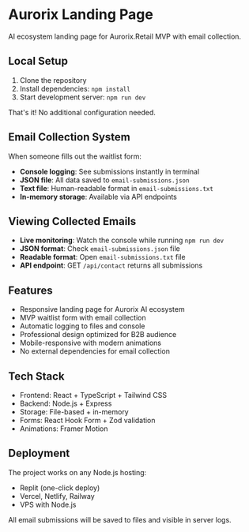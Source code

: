 # Aurorix Landing Page

AI ecosystem landing page for Aurorix.Retail MVP with email collection.

## Local Setup

1. Clone the repository
2. Install dependencies: `npm install`
3. Start development server: `npm run dev`

That's it! No additional configuration needed.

## Email Collection System

When someone fills out the waitlist form:
- **Console logging**: See submissions instantly in terminal
- **JSON file**: All data saved to `email-submissions.json`
- **Text file**: Human-readable format in `email-submissions.txt`
- **In-memory storage**: Available via API endpoints

## Viewing Collected Emails

- **Live monitoring**: Watch the console while running `npm run dev`
- **JSON format**: Check `email-submissions.json` file
- **Readable format**: Open `email-submissions.txt` file
- **API endpoint**: GET `/api/contact` returns all submissions

## Features

- Responsive landing page for Aurorix AI ecosystem
- MVP waitlist form with email collection
- Automatic logging to files and console
- Professional design optimized for B2B audience
- Mobile-responsive with modern animations
- No external dependencies for email collection

## Tech Stack

- Frontend: React + TypeScript + Tailwind CSS
- Backend: Node.js + Express
- Storage: File-based + in-memory
- Forms: React Hook Form + Zod validation
- Animations: Framer Motion

## Deployment

The project works on any Node.js hosting:
- Replit (one-click deploy)
- Vercel, Netlify, Railway
- VPS with Node.js

All email submissions will be saved to files and visible in server logs.